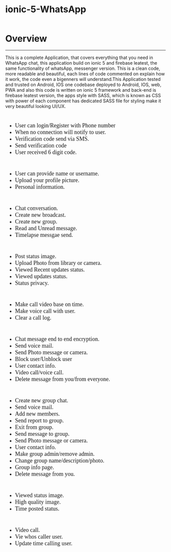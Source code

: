# ionic-5-WhatsApp
<div style="text-align: center;">
        <img src="image/Inline-review.png" alt="">
</div>

# Overview

<hr>
    
This is a complete Application, that covers everything that you need in WhatsApp chat, this application build on ionic 5 and firebase leatest, the same functionality of whatsApp, messenger version. This is a clean code, more readable and beautiful, each lines of code commented on explain how it work, the code even a bigenners will understand.This Application tested and trusted on Android, IOS one codebase deployed to Android, IOS, web, PWA and also this code is written on ionic 5 framework and back-end is firebase leatest version, the apps style with SASS, which is known as CSS with power of each component has dedicated SASS file for styling make it very beautiful looking UI/UX.

   <div class="image01">
        <div style="text-align: center;">
            <img src="image/01.png" alt="">
        </div>
        <div style="font-size: large; font-family: Georgia, 'Times New Roman', Times, serif; padding-top: 10px;">
            <ul>
                <li>User can login/Register with Phone number</li>
                <li>When no connection will notify to user.</li>
                <li>Verification code send via SMS.</li>
                <li>Send verification code</li>
                <li>User received 6 digit code. </li>
            </ul>
        </div>
    </div>
    <div class="image02">
        <div style="text-align: center;">
            <img src="image/02.png" alt="">
        </div>
        <div style="font-size: large; font-family: Georgia, 'Times New Roman', Times, serif; padding-top: 10px;">
            <ul>
                <li>User can provide name or username.</li>
                <li>Upload your profile picture.</li>
                <li>Personal information.</li>
            </ul>
        </div>
    </div>
    <div class="image03">
        <div style="text-align: center;">
            <img src="image/03.png" alt="">
        </div>
        <div style="font-size: large; font-family: Georgia, 'Times New Roman', Times, serif; padding-top: 10px;">
            <ul>
                <li>Chat conversation.</li>
                <li>Create new broadcast.</li>
                <li>Create new group.</li>
                <li>Read and Unread message.</li>
                <li>Timelapse messgae send.</li>
            </ul>
        </div>
    </div>
    <div class="image04">
        <div style="text-align: center;">
            <img src="image/04.png" alt="">
        </div>
        <div style="font-size: large; font-family: Georgia, 'Times New Roman', Times, serif; padding-top: 10px;">
            <ul>
                <li>Post status image.</li>
                <li>Upload Photo from library or camera.</li>
                <li>Viewed Recent updates status.</li>
                <li>Viewed updates status.</li>
                <li>Status privacy.</li>
            </ul>
        </div>
    </div>
    <div class="image05">
        <div style="text-align: center;">
            <img src="image/05.png" alt="">
        </div>
        <div style="font-size: large; font-family: Georgia, 'Times New Roman', Times, serif; padding-top: 10px;">
            <ul>
                <li>Make call video base on time.</li>
                <li>Make voice call with user.</li>
                <li>Clear a call log.</li>
            </ul>
        </div>
    </div>
    <div class="image06">
        <div style="text-align: center;">
            <img src="image/06.png" alt="">
        </div>
        <div style="font-size: large; font-family: Georgia, 'Times New Roman', Times, serif; padding-top: 10px;">
            <ul>
                <li>Chat message end to end encryption.</li>
                <li>Send voice mail.</li>
                <li>Send Photo message or camera.</li>
                <li>Block user/Unblock user</li>
                <li>User contact info.</li>
                <li>Video call/voice call.</li>
                <li>Delete message from you/from everyone.</li>
            </ul>
        </div>
    </div>
    <div class="image07">
        <div style="text-align: center;">
            <img src="image/07.png" alt="">
        </div>
        <div style="font-size: large; font-family: Georgia, 'Times New Roman', Times, serif; padding-top: 10px;">
            <ul>
                <li>Create new group chat.</li>
                <li>Send voice mail.</li>
                <li>Add new members.</li>
                <li>Send report to group.</li>
                <li>Exit from group.</li>
                <li>Send message to group.</li>
                <li>Send Photo message or camera.</li>
                <li>User contact info.</li>
                <li>Make group admin/remove admin.</li>
                <li>Change group name/description/photo.</li>
                <li>Group info page.</li>
                <li>Delete message from you.</li>
            </ul>
        </div>
    </div>
    <div class="image08">
        <div style="text-align: center;">
            <img src="image/08.png" alt="">
        </div>
        <div style="font-size: large; font-family: Georgia, 'Times New Roman', Times, serif; padding-top: 10px;">
            <ul>
                <li>Viewed status image.</li>
                <li>High quality image.</li>
                <li>Time posted status.</li>
            </ul>
        </div>
    </div>
    <div class="image09">
        <div style="text-align: center;">
            <img src="image/09.png" alt="">
        </div>
        <div style="font-size: large; font-family: Georgia, 'Times New Roman', Times, serif; padding-top: 10px;">
            <ul>
                <li>Video call.</li>
                <li>Vie whos caller user.</li>
                <li>Update time calling user.</li>
            </ul>
        </div>
    </div>
    <div class="image10">
        <div style="text-align: center;">
            <img src="image/10.png" alt="">
        </div>
    </div>

